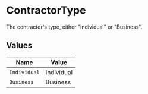 # ContractorType

The contractor's type, either "Individual" or "Business". 


## Values

| Name         | Value        |
| ------------ | ------------ |
| `Individual` | Individual   |
| `Business`   | Business     |
